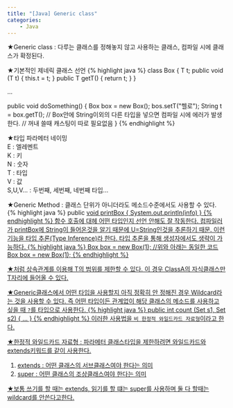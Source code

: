 ```yaml
---
title: "[Java] Generic class"
categories:
    - Java
---
```

★Generic class : 다루는 클래스를 정해놓지 않고 사용하는 클래스, 컴파일 시에 클래스가 확정된다.

★기본적인 제네릭 클래스 선언
{% highlight java %}
class Box<T> {
	T t;
	public void (T t) {
		this.t = t;
	}
	public T getT() {
		return t;
	}
}

...

public void doSomething() {
	Box box<String> = new Box();
	bos.setT("헬로");
	String t = box.getT();
	//	Box안에 String이외의 다른 타입을 넣으면 컴파일 시에 에러가 발생한다.
	//	꺼내 쓸때 캐스팅이 따로 필요없음
}
{% endhighlight %}

★타입 파라메터 네이밍<br>
E : 엘레멘트<br>
K : 키<br>
N : 숫자<br>
T : 타입<br>
V : 값<br>
S,U,V... : 두번째, 세번째, 네번째 타입...

★Generic Method : 클래스 단위가 아니더라도 메소드수준에서도 사용할 수 있다.
{% highlight java %}
public <U> void printBox<U info> {
	System.out.println(info)
}
{% endhighlight %}
함수 호출에 대헤 어떤 타입인지 선언 안해도 잘 작동한다. 컴파일러가 printBox에 String이 들어온것을 알기 때문에 U=String인것을 추론하기 때문. 이런 기능을 타입 추론(Type Inference)라 한다. 타입 추론을 통해 생성자에서도 생략이 가능하다.
{% highlight java %}
Box<Integer> box = new Box<Integer>(1);
//위와 아래는 동일한 코드
Box box = new Box(1);
{% endhighlight %}

★<T extends ClassA>처럼 상속관계를 이용해 T의 범위를 제한할 수 있다. 이 경우 ClassA의 자식클래스만 T자리에 들어올 수 있다.

★Generic클래스에서 어떤 타입을 사용할지 아직 정확히 안 정해진 경우 Wildcard라는 것을 사용할 수 있다. 즉 어떤 타입이든 관계없이 해당 클래스의 메소드를 사용하고 싶을 때 `?`를 타입으로 사용한다.
{% highlight java %}
public int count (Set<?> s1, Set<?> s2) {
	...
}
{% endhighlight %}
이러한 사용법을 `비 한정적 와일드카드 자료형`이라고 한다. 

★한정적 와일드카드 자료형 : 파라메터 클래스타입을 제한하려면 와일드카드와 extends키워드를 같이 사용한다.
1. extends : 어떤 클래스의 서브클래스여야 한다는 의미
2. super : 어떤 클래스의 조상클래스여야 한다는 의미

★보통 쓰기를 할 때는 extends, 읽기를 할 떄는 super를 사용하며 둘 다 할때는 wildcard를 안쓴다고한다.